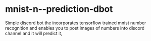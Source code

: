 # mnist-n--prediction-dbot
Simple discord bot the incorporates tensorflow trained mnist number recognition and enables you to post images of numbers into discord channel and it will predict it,
